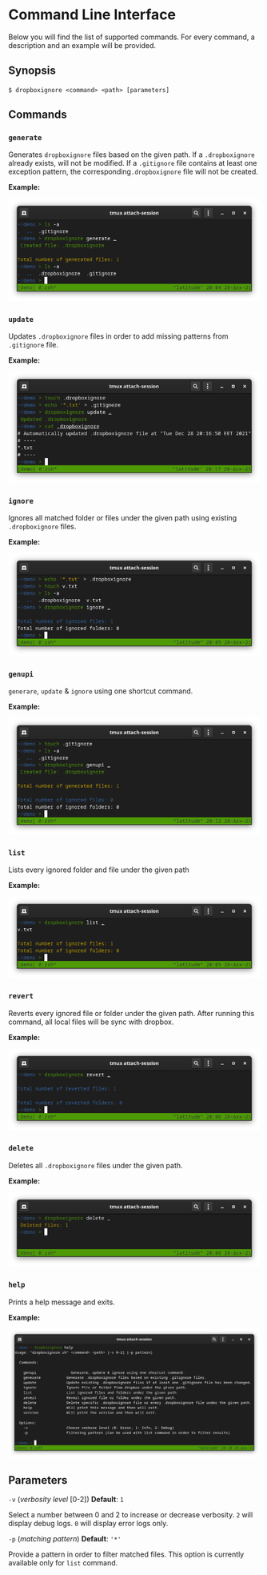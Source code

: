 # Command Line Interface

Below you will find the list of supported  commands. For every command, a description and an example will be provided.

## Synopsis

```shell
$ dropboxignore <command> <path> [parameters]
```
## Commands

### `generate`

Generates `dropboxignore` files based on the given path. If a `.dropboxignore` already exists, will not be modified. 
If a `.gitignore` file contains at least one exception pattern, the corresponding`.dropboxignore` file will not be 
created.

**Example:**

![generate example](./static/generate.png)

### `update`

Updates `.dropboxignore` files in order to add missing patterns from `.gitignore` file.

**Example:**

![update example](./static/update.png)

### `ignore`

Ignores all matched folder or files under the given path using existing `.dropboxignore` files.

**Example:**

![ignore example](./static/ignore.png)

### `genupi`

`generare`, `update` & `ignore` using one shortcut command.

**Example:**

![genupi example](./static/genupi.png)

### `list`

Lists every ignored folder and file under the given path

**Example:**

![list example](./static/list.png)

### `revert`

Reverts every ignored file or folder under the given path. After running this command, all local files will be sync 
with dropbox.

**Example:**

![revert example](./static/revert.png)

### `delete`

Deletes all `.dropboxignore` files under the given path.

**Example:**

![delete example](./static/delete.png)

### `help`

Prints a help message and exits.

**Example:**

![help example](./static/help.png)

## Parameters

`-v` (_verbosity level_ [0-2]) **Default**: `1`

Select a number between 0 and 2 to increase or decrease verbosity. `2` will display debug logs. `0` will display error 
logs only.

`-p` (_matching pattern_) **Default**: `'*'`

Provide a pattern in order to filter matched files. This option is currently available only for `list` command.